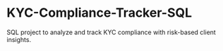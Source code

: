 # KYC-Compliance-Tracker-SQL
SQL project to analyze and track KYC compliance with risk-based client insights.
